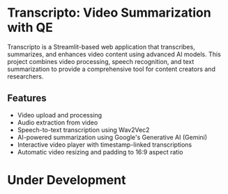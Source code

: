 # Transcripto: Video Summarization with QE

Transcripto is a Streamlit-based web application that transcribes, summarizes, and enhances video content using advanced AI models. This project combines video processing, speech recognition, and text summarization to provide a comprehensive tool for content creators and researchers.

## Features

- Video upload and processing
- Audio extraction from video
- Speech-to-text transcription using Wav2Vec2
- AI-powered summarization using Google's Generative AI (Gemini)
- Interactive video player with timestamp-linked transcriptions
- Automatic video resizing and padding to 16:9 aspect ratio

# Under Development
